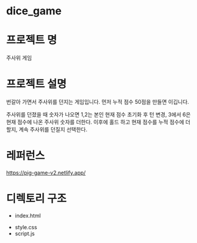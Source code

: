 # dice_game

# 프로젝트 명

주사위 게임

# 프로젝트 설명

번갈아 가면서 주사위를 던지는 게임입니다. 먼저 누적 점수 50점을 만들면 이깁니다.

주사위를 던졌을 때 숫자가 나오면 1,2는 본인 현재 점수 초기화 후 턴 변경, 3에서 6은 현재 점수에 나온 주사위 숫자를 더한다. 이후에 홀드 하고 현재 점수를 누적 점수에 더할지, 계속 주사위를 던질지 선택한다.

# 레퍼런스

https://pig-game-v2.netlify.app/

# 디렉토리 구조

- index.html

<body>
    <!-- html 코드는 여기에 입력하고 아래에 script.js 파일을 삽입합니다 -->
  <script src="script.js"></script>
</body>

- style.css
- script.js

